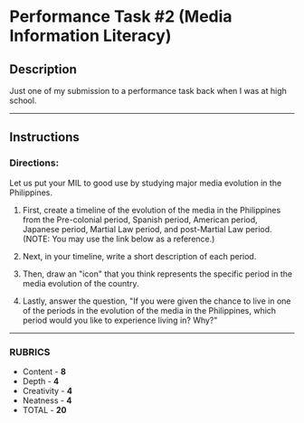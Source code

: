 # Performance Task #2 (Media Information Literacy)

## Description

Just one of my submission to a performance task back when I was at high school.

---

## Instructions

### Directions:

Let us put your MIL to good use by studying major media evolution in the Philippines.

1. First, create a timeline of the evolution of the media in the Philippines
   from the Pre-colonial period, Spanish period, American period, Japanese period,
   Martial Law period, and post-Martial Law period. (NOTE: You may use the link below as a reference.)

2. Next, in your timeline, write a short description of each period.

3. Then, draw an "icon" that you think represents the specific period in
   the media evolution of the country.

4. Lastly, answer the question, "If you were given the chance to live in
   one of the periods in the evolution of the media in the Philippines, which
   period would you like to experience living in? Why?"

---

### RUBRICS

- Content - **8**
- Depth - **4**
- Creativity - **4**
- Neatness - **4**
- TOTAL - **20**
